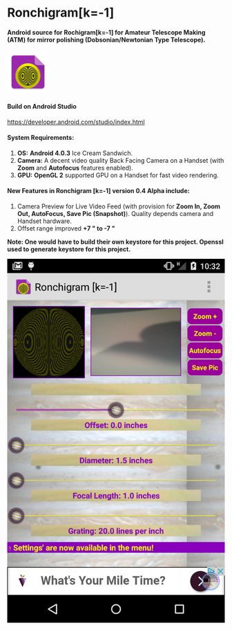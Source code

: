 # Ronchigram[k=-1]
#### Android source for Rochigram[k=-1] for Amateur Telescope Making (ATM) for mirror polishing (Dobsonian/Newtonian Type Telescope).

![alt text](https://github.com/enthusiasticgeek/Ronchigram-k--1-/blob/master/Rochigram/app/src/main/res/drawable-xhdpi/ic_launcher.png "Rochigram [k=-1] Android")

#### Build on Android Studio
https://developer.android.com/studio/index.html

#### System Requirements:

1. **OS:** **Android 4.0.3** Ice Cream Sandwich.
2. **Camera:** A decent video quality Back Facing Camera on a Handset (with **Zoom** and **Autofocus** features enabled).
3. **GPU:** **OpenGL 2** supported GPU on a Handset for fast video rendering.

#### New Features in Ronchigram [k=-1] version 0.4 Alpha include: 

1. Camera Preview for Live Video Feed (with provision for **Zoom In, Zoom Out, AutoFocus, Save Pic (Snapshot)**). Quality depends camera and Handset hardware.
2. Offset range improved **+7 " to -7 "**

**Note: One would have to build their own keystore for this project. Openssl used to generate keystore for this project.**

![alt text](https://github.com/enthusiasticgeek/Ronchigram-k--1-/blob/master/ronchigram_screenshot0.png "Ronchigram")

